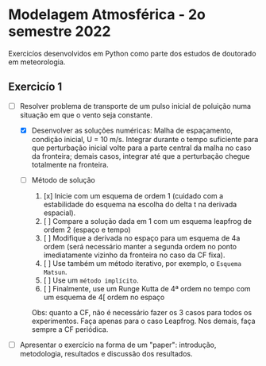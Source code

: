 # Modelagem Atmosférica - 2o semestre 2022
Exercicíos desenvolvidos em Python como parte dos estudos de doutorado em meteorologia.

## Exercicío 1
- [ ] Resolver problema de transporte de um pulso inicial de poluição numa situação em que o vento seja constante.
   - [x] Desenvolver as soluções numéricas: Malha de espaçamento, condição inicial, U = 10 m/s. Integrar durante o tempo suficiente para que perturbação inicial volte para a parte central da malha no caso da fronteira; demais casos, integrar até que a perturbação chegue totalmente na fronteira.
   - [ ] Método de solução
     1. [x] Inicie com um esquema de ordem 1 (cuidado com a estabilidade do esquema na escolha do delta t na derivada espacial).
     2. [ ] Compare a solução dada em 1 com um esquema leapfrog de ordem 2 (espaço e tempo)
     3. [ ] Modifique a derivada no espaço para um esquema de 4a ordem (será necessário manter a segunda ordem no ponto imediatamente vizinho da fronteira no caso da CF fixa).
     4. [ ] Use também um método iterativo, por exemplo, o `Esquema Matsun`.
     5. [ ] Use um `método implícito`.
     6. [ ] Finalmente, use um Runge Kutta de 4ª ordem no tempo com um esquema de 4[ ordem no espaço
     
     Obs: quanto a CF, não é necessário fazer os 3 casos para todos os experimentos. Faça apenas para o caso Leapfrog. Nos demais, faça sempre a CF periódica.
     
- [ ] Apresentar o exercício na forma de um "paper": introdução, metodologia, resultados e discussão dos resultados.
     



